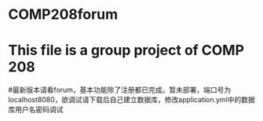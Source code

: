 # COMP208forum

# This file is a group project of COMP 208
#最新版本请看forum，基本功能除了注册都已完成。暂未部署，端口号为localhost8080，欲调试请下载后自己建立数据库，修改application.yml中的数据库用户名密码调试
